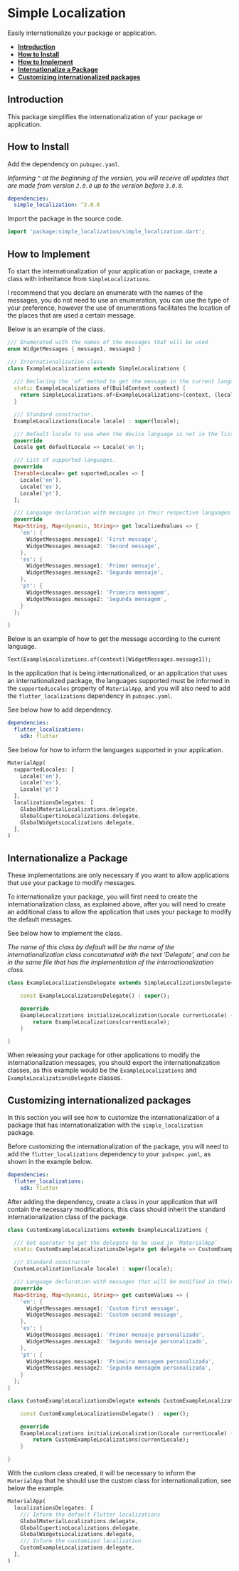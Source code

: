 # Simple Localization

Easily internationalize your package or application.

- **[Introduction](#introduction)**
- **[How to Install](#how-to-install)**
- **[How to Implement](#how-to-implement)**
- **[Internationalize a Package](#internationalize-a-package)**
- **[Customizing internationalized packages](#customizing-internationalized-packages)**

## Introduction

This package simplifies the internationalization of your package or application.

## How to Install

Add the dependency on `pubspec.yaml`. 

*Informing `^` at the beginning of the version, you will receive all updates that are made from version `2.0.0` up to the version before `3.0.0`.*

```yaml
dependencies:
  simple_localization: ^2.0.0
```

Import the package in the source code.

```dart
import 'package:simple_localization/simple_localization.dart';
```

## How to Implement

To start the internationalization of your application or package, create a class with inheritance from `SimpleLocalizations`.

I recommend that you declare an enumerate with the names of the messages, you do not need to use an enumeration, you can use the type of your preference, however the use of enumerations facilitates the location of the places that are used a certain message.

Below is an example of the class.

```dart
/// Enumerated with the names of the messages that will be used
enum WidgetMessages { message1, message2 }

/// Internationalization class.
class ExampleLocalizations extends SimpleLocalizations {
  
  /// Declaring the `of` method to get the message in the current language.
  static ExampleLocalizations of(BuildContext context) {
    return SimpleLocalizations.of<ExampleLocalizations>(context, (locale) => ExampleLocalizations(locale));
  }

  /// Standard constructor.
  ExampleLocalizations(Locale locale) : super(locale);

  /// Default locale to use when the device language is not in the list of supported languages.
  @override
  Locale get defaultLocale => Locale('en');

  /// List of supported languages.
  @override
  Iterable<Locale> get suportedLocales => [
    Locale('en'),
    Locale('es'),
    Locale('pt'),
  ];

  /// Language declaration with messages in their respective languages
  @override
  Map<String, Map<dynamic, String>> get localizedValues => {
    'en': {
      WidgetMessages.message1: 'First message',
      WidgetMessages.message2: 'Second message',
    },
    'es': {
      WidgetMessages.message1: 'Primer mensaje',
      WidgetMessages.message2: 'Segundo mensaje',
    },
    'pt': {
      WidgetMessages.message1: 'Primeira mensagem',
      WidgetMessages.message2: 'Segunda mensagem',
    }
  };

}
```

Below is an example of how to get the message according to the current language.

```dart
Text(ExampleLocalizations.of(context)[WidgetMessages.message1]);
```

In the application that is being internationalized, or an application that uses an internationalized package, the languages ​​supported must be informed in the `supportedLocales` property of `MaterialApp`, and you will also need to add the `flutter_localizations` dependency in `pubspec.yaml`.

See below how to add dependency.

```yaml
dependencies:
  flutter_localizations:
    sdk: flutter
```

See below for how to inform the languages supported in your application.

```dart
MaterialApp(
  supportedLocales: [
    Locale('en'),
    Locale('es'),
    Locale('pt')
  ],
  localizationsDelegates: [
    GlobalMaterialLocalizations.delegate,
    GlobalCupertinoLocalizations.delegate,
    GlobalWidgetsLocalizations.delegate,
  ],
)
```

## Internationalize a Package

These implementations are only necessary if you want to allow applications that use your package to modify messages.

To internationalize your package, you will first need to create the internationalization class, as explained above, after you will need to create an additional class to allow the application that uses your package to modify the default messages.

See below how to implement the class.

*The name of this class by default will be the name of the internationalization class concatenated with the text 'Delegate', and can be in the same file that has the implementation of the internationalization class.*

```dart
class ExampleLocalizationsDelegate extends SimpleLocalizationsDelegate<ExampleLocalizations> {

	const ExampleLocalizationsDelegate() : super();

	@override
	ExampleLocalizations initializeLocalization(Locale currentLocale) {
		return ExampleLocalizations(currentLocale);
	}

}
```

When releasing your package for other applications to modify the internationalization messages, you should export the internationalization classes, as this example would be the `ExampleLocalizations` and `ExampleLocalizationsDelegate` classes.

## Customizing internationalized packages

In this section you will see how to customize the internationalization of a package that has internationalization with the `simple_localization` package.

Before customizing the internationalization of the package, you will need to add the `flutter_localizations` dependency to your` pubspec.yaml`, as shown in the example below.

```yaml
dependencies:
  flutter_localizations:
    sdk: flutter
```

After adding the dependency, create a class in your application that will contain the necessary modifications, this class should inherit the standard internationalization class of the package.

```dart
class CustomExampleLocalizations extends ExampleLocalizations {

  /// Get operator to get the delegate to be used in `MaterialApp`
  static CustomExampleLocalizationsDelegate get delegate => CustomExampleLocalizationsDelegate();

  /// Standard constructor
  CustomLocalization(Locale locale) : super(locale);

  /// Language declaration with messages that will be modified in their respective languages
  @override
  Map<String, Map<dynamic, String>> get customValues => {
    'en': {
      WidgetMessages.message1: 'Custom first message',
      WidgetMessages.message2: 'Custom second message',
    },
    'es': {
      WidgetMessages.message1: 'Primer mensaje personalizado',
      WidgetMessages.message2: 'Segundo mensaje personalizado',
    },
    'pt': {
      WidgetMessages.message1: 'Primeira mensagem personalizada',
      WidgetMessages.message2: 'Segunda mensagem personalizada',
    }
  };
}

class CustomExampleLocalizationsDelegate extends CustomExampleLocalizations {

	const CustomExampleLocalizationsDelegate() : super();

	@override
	ExampleLocalizations initializeLocalization(Locale currentLocale) {
		return CustomExampleLocalizations(currentLocale);
	}

}
```

With the custom class created, it will be necessary to inform the `MaterialApp` that he should use the custom class for internationalization, see below the example.

```dart
MaterialApp(
  localizationsDelegates: [
    /// Inform the default Flutter localizations
    GlobalMaterialLocalizations.delegate,
    GlobalCupertinoLocalizations.delegate,
    GlobalWidgetsLocalizations.delegate,
    /// Inform the customized localization
    CustomExampleLocalizations.delegate,
  ],
)
```

